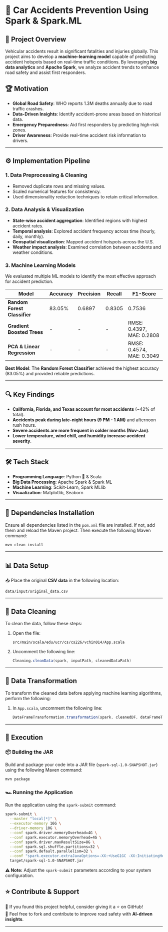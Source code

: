 # 🚗 Car Accidents Prevention Using Spark & Spark.ML  

## 📌 Project Overview  
Vehicular accidents result in significant fatalities and injuries globally. This project aims to develop a **machine-learning model** capable of predicting accident hotspots based on real-time traffic conditions. By leveraging **big data analytics** and **Apache Spark**, we analyze accident trends to enhance road safety and assist first responders.  

## 🏆 Motivation  
- **Global Road Safety**: WHO reports 1.3M deaths annually due to road traffic crashes.  
- **Data-Driven Insights**: Identify accident-prone areas based on historical data.  
- **Emergency Preparedness**: Aid first responders by predicting high-risk zones.  
- **Driver Awareness**: Provide real-time accident risk information to drivers.  

---   

## ⚙️ Implementation Pipeline  

### **1. Data Preprocessing & Cleaning**  
- Removed duplicate rows and missing values.  
- Scaled numerical features for consistency.  
- Used dimensionality reduction techniques to retain critical information.  

### **2. Data Analysis & Visualization**  
- **State-wise accident aggregation**: Identified regions with highest accident rates.  
- **Temporal analysis**: Explored accident frequency across time (hourly, daily, monthly).  
- **Geospatial visualization**: Mapped accident hotspots across the U.S.  
- **Weather impact analysis**: Examined correlation between accidents and weather conditions.  

### **3. Machine Learning Models**  
We evaluated multiple ML models to identify the most effective approach for accident prediction.  

| Model                           | Accuracy | Precision | Recall | F1-Score |
|--------------------------------|----------|-----------|--------|----------|
| **Random Forest Classifier**   | 83.05%   | 0.6897    | 0.8305 | 0.7536   |
| **Gradient Boosted Trees**     | -        | -         | -      | RMSE: 0.4397, MAE: 0.2808 |
| **PCA & Linear Regression**    | -        | -         | -      | RMSE: 0.4574, MAE: 0.3049 |

**Best Model**: The **Random Forest Classifier** achieved the highest accuracy (83.05%) and provided reliable predictions.  

---

## 🔍 Key Findings  
- **California, Florida, and Texas account for most accidents** (~42% of total).  
- **Accidents peak during late-night hours (9 PM - 1 AM)** and afternoon rush hours.  
- **Severe accidents are more frequent in colder months (Nov-Jan)**.  
- **Lower temperature, wind chill, and humidity increase accident severity**.  

---

## 🛠 Tech Stack  
- **Programming Language**: Python 🐍 & Scala  
- **Big Data Processing**: Apache Spark & Spark ML  
- **Machine Learning**: Scikit-Learn, Spark MLlib  
- **Visualization**: Matplotlib, Seaborn  

---
## 🔧 Dependencies Installation  
Ensure all dependencies listed in the `pom.xml` file are installed. If not, add them and reload the Maven project. Then execute the following Maven command:

```bash
mvn clean install
```

---

## 📊 Data Setup  
📥 Place the original **CSV data** in the following location:  
```
data/input/original_data.csv
```

---

## 🧹 Data Cleaning  
To clean the data, follow these steps:

1. Open the file:
   ```
   src/main/scala/edu/ucr/cs/cs226/vchin014/App.scala
   ```
2. Uncomment the following line:
   ```scala
   Cleaning.cleanData(spark, inputPath, cleanedDataPath)
   ```

---

## 🔄 Data Transformation  
To transform the cleaned data before applying machine learning algorithms, perform the following:

1. In `App.scala`, uncomment the following line:
   ```scala
   DataFrameTransformation.transformation(spark, cleanedDF, dataFrameTransformationPath)
   ```

---

## 🚀 Execution  

### **📦 Building the JAR**  
Build and package your code into a JAR file (`spark-sql-1.0-SNAPSHOT.jar`) using the following Maven command:

```bash
mvn package
```

### **🏎️ Running the Application**  
Run the application using the `spark-submit` command:

```bash
spark-submit \
  --master "local[*]" \
  --executor-memory 16G \
  --driver-memory 10G \
  --conf spark.driver.memoryOverhead=4G \
  --conf spark.executor.memoryOverhead=4G \
  --conf spark.driver.maxResultSize=8G \
  --conf spark.sql.shuffle.partitions=32 \
  --conf spark.default.parallelism=32 \
  --conf "spark.executor.extraJavaOptions=-XX:+UseG1GC -XX:InitiatingHeapOccupancyPercent=35 -XX:ConcGCThreads=2" \
  target/spark-sql-1.0-SNAPSHOT.jar
```

**⚠️ Note:** Adjust the `spark-submit` parameters according to your system configuration.


## ⭐ Contribute & Support  
🌟 If you found this project helpful, consider giving it a ⭐ on GitHub!  
📢 Feel free to fork and contribute to improve road safety with **AI-driven insights**.

---

